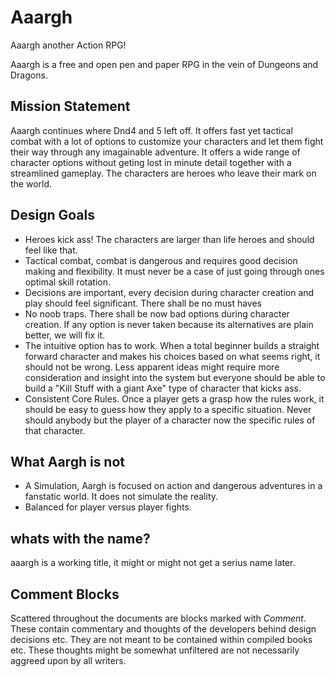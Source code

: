 # Aaargh
Aaargh another Action RPG!

Aaargh is a free and open pen and paper RPG in the vein of Dungeons and Dragons.

## Mission Statement
Aaargh continues where Dnd4 and 5 left off. It offers fast yet tactical combat with a lot of options to customize your characters and let them fight their way through any imagainable adventure. It offers a wide range of character options without geting lost in minute detail together with a streamlined gameplay. The characters are heroes who leave their mark on the world.

## Design Goals
* Heroes kick ass! The characters are larger than life heroes and should feel like that.
* Tactical combat, combat is dangerous and requires good decision making and flexibility. It must never be a case of just going through ones optimal skill rotation.
* Decisions are important, every decision during character creation and play should feel significant. There shall be no must haves
* No noob traps. There shall be now bad options during character creation. If any option is never taken because its alternatives are plain better, we will fix it.
* The intuitive option has to work. When a total beginner builds a straight forward character and makes his choices based on what seems right, it should not be wrong. Less apparent ideas might require more consideration and insight into the system but everyone should be able to build a "Kill Stuff with a giant Axe" type of character that kicks ass.
* Consistent Core Rules. Once a player gets a grasp how the rules work, it should be easy to guess how they apply to a specific situation.
Never should anybody but the player of a character now the specific rules of that character.

## What Aargh is not
* A Simulation, Aargh is focused on action and dangerous adventures in a fanstatic world. It does not simulate the reality.
* Balanced for player versus player fights.

## whats with the name?
aaargh is a working title, it might or might not get a serius name later.

## Comment Blocks
Scattered throughout the documents are blocks marked with *Comment*.
These contain commentary and thoughts of the developers behind design decisions etc.
They are not meant to be contained within compiled books etc.
These thoughts might be somewhat unfiltered are not necessarily aggreed upon by all writers.
